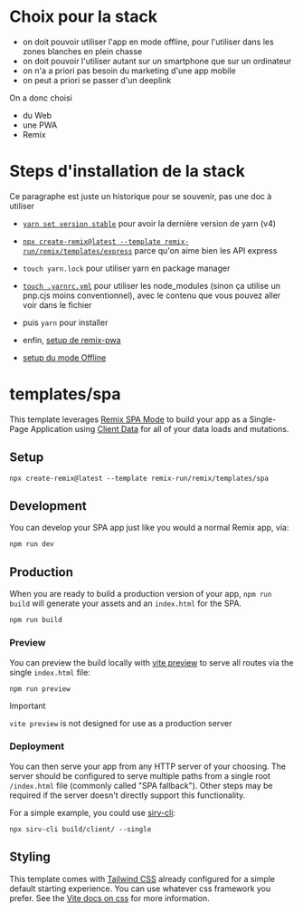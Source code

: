 # Choix pour la stack

- on doit pouvoir utiliser l'app en mode offline, pour l'utiliser dans les zones blanches en plein chasse
- on doit pouvoir l'utiliser autant sur un smartphone que sur un ordinateur
- on n'a a priori pas besoin du marketing d'une app mobile
- on peut a priori se passer d'un deeplink

On a donc choisi
- du Web
- une PWA
- Remix

# Steps d'installation de la stack

Ce paragraphe est juste un historique pour se souvenir, pas une doc à utiliser

- [`yarn set version stable`](https://yarnpkg.com/getting-started/install#updating-yarn) pour avoir la dernière version de yarn (v4)
- [`npx create-remix@latest --template remix-run/remix/templates/express`](https://github.com/remix-run/remix/blob/main/templates/express/README.md) parce qu'on aime bien les API express
- `touch yarn.lock` pour utiliser yarn en package manager
- [`touch .yarnrc.yml`](https://stackoverflow.com/a/78719394/5225096) pour utiliser les node_modules (sinon ça utilise un pnp.cjs moins conventionnel), avec le contenu que vous pouvez aller voir dans le fichier
- puis `yarn` pour installer

- enfin, [setup de remix-pwa](https://remix-pwa.run/docs/main/quick-start)
- [setup du mode Offline](https://remix-pwa.run/docs/main/offline)




# templates/spa

This template leverages [Remix SPA Mode](https://remix.run/docs/en/main/guides/spa-mode) to build your app as a Single-Page Application using [Client Data](https://remix.run/docs/en/main/guides/client-data) for all of your data loads and mutations.

## Setup

```shellscript
npx create-remix@latest --template remix-run/remix/templates/spa
```

## Development

You can develop your SPA app just like you would a normal Remix app, via:

```shellscript
npm run dev
```

## Production

When you are ready to build a production version of your app, `npm run build` will generate your assets and an `index.html` for the SPA.

```shellscript
npm run build
```

### Preview

You can preview the build locally with [vite preview](https://vitejs.dev/guide/cli#vite-preview) to serve all routes via the single `index.html` file:

```shellscript
npm run preview
```

> [!IMPORTANT]
>
> `vite preview` is not designed for use as a production server

### Deployment

You can then serve your app from any HTTP server of your choosing. The server should be configured to serve multiple paths from a single root `/index.html` file (commonly called "SPA fallback"). Other steps may be required if the server doesn't directly support this functionality.

For a simple example, you could use [sirv-cli](https://www.npmjs.com/package/sirv-cli):

```shellscript
npx sirv-cli build/client/ --single
```

## Styling

This template comes with [Tailwind CSS](https://tailwindcss.com/) already configured for a simple default starting experience. You can use whatever css framework you prefer. See the [Vite docs on css](https://vitejs.dev/guide/features.html#css) for more information.

